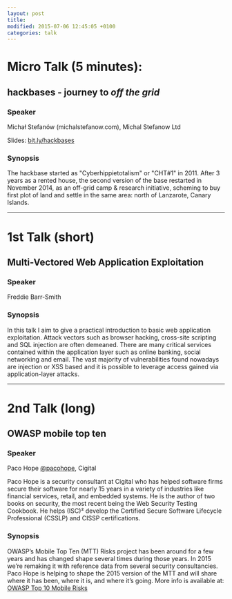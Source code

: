 ```yaml
---
layout: post
title: 
modified: 2015-07-06 12:45:05 +0100
categories: talk
---
```


# Micro Talk (5 minutes):

## hackbases - journey to *off the grid*

### Speaker 

Michał Stefanów (michalstefanow.com), Michal Stefanow Ltd

Slides: [bit.ly/hackbases](bit.ly/hackbases)

### Synopsis

The hackbase started as "Cyberhippietotalism" or "CHT#1" in 2011. 
After 3 years as a rented house, the second version of the base restarted in November 2014, 
as an off-grid camp & research initiative, scheming to buy first plot of land 
and settle in the same area: north of Lanzarote, Canary Islands.

<hr>

# 1st Talk (short)

## Multi-Vectored Web Application Exploitation

### Speaker

Freddie Barr-Smith

### Synopsis

In this talk I aim to give a practical introduction to basic web application
exploitation. Attack vectors such as browser hacking, cross-site scripting
and SQL injection are often demeaned. There are many critical services contained
within the application layer such as online banking, social networking and email.
The vast majority of vulnerabilities found nowadays are injection or XSS based
and it is possible to leverage access gained via application-layer attacks.

<hr>

# 2nd Talk (long)

## OWASP mobile top ten

### Speaker

Paco Hope [@pacohope](https://twitter.com/@pacohope), Cigital

Paco Hope is a security consultant at Cigital who has helped software firms
secure their software for nearly 15 years in a variety of industries like
financial services, retail, and embedded systems. He is the author of two
books on security, the most recent being the Web Security Testing Cookbook.
He helps (ISC)² develop the Certified Secure Software Lifecycle Professional
(CSSLP) and CISSP certifications.

### Synopsis

OWASP’s Mobile Top Ten (MTT) Risks project has been around for a few years and
has changed shape several times during those years. In 2015 we’re remaking it
with reference data from several security consultancies. Paco Hope is helping
to shape the 2015 version of the MTT and will share where it has been, where it
is, and where it’s going. More info is available at:
[OWASP Top 10 Mobile Risks](https://www.owasp.org/index.php/Projects/OWASP_Mobile_Security_Project_-_Top_Ten_Mobile_Risks)
